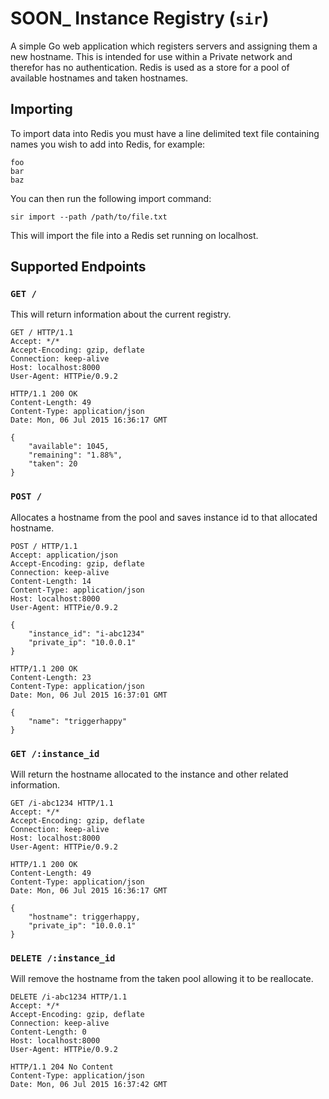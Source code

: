 # SOON\_ Instance Registry (`sir`)

A simple Go web application which registers servers and assigning them a new hostname. This is intended
for use within a Private network and therefor has no authentication. Redis is used as a store for a pool
of available hostnames and taken hostnames.

## Importing

To import data into Redis you must have a line delimited text file containing names you
wish to add into Redis, for example:

```
foo
bar
baz
```

You can then run the following import command:

```
sir import --path /path/to/file.txt
```

This will import the file into a Redis set running on localhost.

## Supported Endpoints

### `GET /`

This will return information about the current registry.

``` http
GET / HTTP/1.1
Accept: */*
Accept-Encoding: gzip, deflate
Connection: keep-alive
Host: localhost:8000
User-Agent: HTTPie/0.9.2
```

``` http
HTTP/1.1 200 OK
Content-Length: 49
Content-Type: application/json
Date: Mon, 06 Jul 2015 16:36:17 GMT

{
    "available": 1045,
    "remaining": "1.88%",
    "taken": 20
}
```

### `POST /`

Allocates a hostname from the pool and saves instance id to that allocated hostname.

``` http
POST / HTTP/1.1
Accept: application/json
Accept-Encoding: gzip, deflate
Connection: keep-alive
Content-Length: 14
Content-Type: application/json
Host: localhost:8000
User-Agent: HTTPie/0.9.2

{
    "instance_id": "i-abc1234"
    "private_ip": "10.0.0.1"
}
```

``` http
HTTP/1.1 200 OK
Content-Length: 23
Content-Type: application/json
Date: Mon, 06 Jul 2015 16:37:01 GMT

{
    "name": "triggerhappy"
}
```

### `GET /:instance_id`

Will return the hostname allocated to the instance and other related information.

``` http
GET /i-abc1234 HTTP/1.1
Accept: */*
Accept-Encoding: gzip, deflate
Connection: keep-alive
Host: localhost:8000
User-Agent: HTTPie/0.9.2
```

``` http
HTTP/1.1 200 OK
Content-Length: 49
Content-Type: application/json
Date: Mon, 06 Jul 2015 16:36:17 GMT

{
    "hostname": triggerhappy,
    "private_ip": "10.0.0.1"
}
```

### `DELETE /:instance_id`

Will remove the hostname from the taken pool allowing it to be reallocate.

``` http
DELETE /i-abc1234 HTTP/1.1
Accept: */*
Accept-Encoding: gzip, deflate
Connection: keep-alive
Content-Length: 0
Host: localhost:8000
User-Agent: HTTPie/0.9.2
```

``` http
HTTP/1.1 204 No Content
Content-Type: application/json
Date: Mon, 06 Jul 2015 16:37:42 GMT
```
